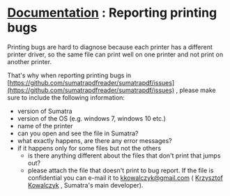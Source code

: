# [Documentation](/docs/) : Reporting printing bugs

Printing bugs are hard to diagnose because each printer has a different printer driver, so the same file can print well on one printer and not print on another printer.

That's why when reporting printing bugs in [https://github.com/sumatrapdfreader/sumatrapdf/issues](https://github.com/sumatrapdfreader/sumatrapdf/issues) , please make sure to include the following information:

- version of Sumatra
- version of the OS (e.g. windows 7, windows 10 etc.)
- name of the printer
- can you open and see the file in Sumatra?
- what exactly happens, are there any error messages?
- if it happens only for some files but not the others
	- is there anything different about the files that don't print that jumps out?
	- please attach the file that doesn't print to bug report. If the file is confidential you can e-mail it to [kkowalczyk@gmail.com](mailto:kkowalczyk@gmail.com) ( [Krzysztof Kowalczyk](http://blog.kowalczyk.info/) , Sumatra's main developer).